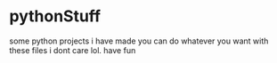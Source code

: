 # pythonStuff
some python projects i have made
you can do whatever you want with these files i dont care lol.
have fun
